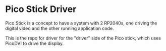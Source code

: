 # Pico Stick Driver <!-- omit in toc -->

Pico Stick is a concept to have a system with 2 RP2040s, one driving the digital video and the other running application code.

This is the repo for driver for the "driver" side of the Pico stick, which uses PicoDVI to drive the display.
